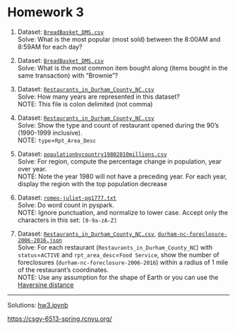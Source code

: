 # Homework 3

1. Dataset: [`BreadBasket_DMS.csv`](./BreadBasket_DMS.csv) \
   Solve: What is the most popular (most sold) between the 8:00AM and 8:59AM for each day?

2. Dataset: [`BreadBasket_DMS.csv`](./BreadBasket_DMS.csv) \
   Solve: What is the most common item bought along (items bought in the same transaction) with “Brownie”?

3. Dataset: [`Restaurants_in_Durham_County_NC.csv`](./Restaurants_in_Durham_County_NC.csv) \
   Solve: How many years are represented in this dataset? \
   NOTE: This file is colon delimited (not comma)

4. Dataset: [`Restaurants_in_Durham_County_NC.csv`](./Restaurants_in_Durham_County_NC.csv) \
   Solve: Show the type and count of restaurant opened during the 90’s (1990-1999 inclusive). \
   NOTE: `type`=`Rpt_Area_Desc`

5. Dataset: [`populationbycountry19802010millions.csv`](./populationbycountry19802010millions.csv) \
   Solve: For region, compute the percentage change in population, year over year. \
   NOTE: Note the year 1980 will not have a preceding year. For each year, display the region with the top population decrease

6. Dataset: [`romeo-juliet-pg1777.txt`](./romeo-juliet-pg1777.txt) \
   Solve: Do word count in pyspark. \
   NOTE: Ignore punctuation, and normalize to lower case. Accept only the characters in this set: `[0-9a-zA-Z]`

7. Dataset: [`Restaurants_in_Durham_County_NC.csv`](./Restaurants_in_Durham_County_NC.csv), [`durham-nc-foreclosure-2006-2016.json`](./durham-nc-foreclosure-2006-2016.json) \
   Solve: For each restaurant (`Restaurants_in_Durham_County_NC`) with `status`=`ACTIVE` and `rpt_area_desc`=`Food Service`, show the number of foreclosures (`durham-nc-foreclosure-2006-2016`) within a radius of 1 mile of the restaurant’s coordinates. \
   NOTE: Use any assumption for the shape of Earth or you can use the [Haversine distance](https://pypi.org/project/haversine/)

---

Solutions: [hw3.ipynb](./hw3.ipynb)

https://csgy-6513-spring.rcnyu.org/
